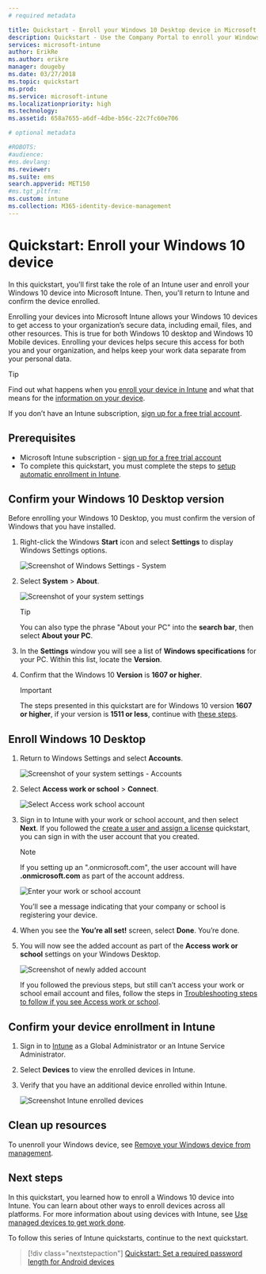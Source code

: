 ```yaml
---
# required metadata

title: Quickstart - Enroll your Windows 10 Desktop device in Microsoft Intune
description: Quickstart - Use the Company Portal to enroll your Windows 10 Desktop device into Microsoft Intune.
services: microsoft-intune
author: ErikRe
ms.author: erikre
manager: dougeby
ms.date: 03/27/2018
ms.topic: quickstart
ms.prod:
ms.service: microsoft-intune
ms.localizationpriority: high
ms.technology:
ms.assetid: 658a7655-a6df-4dbe-b56c-22c7fc60e706

# optional metadata

#ROBOTS:
#audience:
#ms.devlang:
ms.reviewer: 
ms.suite: ems
search.appverid: MET150
#ms.tgt_pltfrm:
ms.custom: intune
ms.collection: M365-identity-device-management
---
```


# Quickstart: Enroll your Windows 10 device

In this quickstart, you'll first take the role of an Intune user and enroll your Windows 10 device into Microsoft Intune. Then, you'll return to Intune and confirm the device enrolled.

Enrolling your devices into Microsoft Intune allows your Windows 10 devices to get access to your organization’s secure data, including email, files, and other resources. This is true for both Windows 10 desktop and Windows 10 Mobile devices. Enrolling your devices helps secure this access for both you and your organization, and helps keep your work data separate from your personal data.

> [!TIP]
> Find out what happens when you [enroll your device in Intune](/intune-user-help/what-happens-if-you-install-the-company-portal-app-and-enroll-your-device-in-intune-windows) and what that means for the [information on your device](/intune-user-help/what-info-can-your-company-see-when-you-enroll-your-device-in-intune).

If you don’t have an Intune subscription, [sign up for a free trial account](free-trial-sign-up.md).

## Prerequisites

- Microsoft Intune subscription - [sign up for a free trial account](free-trial-sign-up.md)
- To complete this quickstart, you must complete the steps to [setup automatic enrollment in Intune](quickstart-setup-auto-enrollment.md).

## Confirm your Windows 10 Desktop version

Before enrolling your Windows 10 Desktop, you must confirm the version of Windows that you have installed.

1. Right-click the Windows **Start** icon and select **Settings** to display Windows Settings options.

   ![Screenshot of Windows Settings - System](media/quickstart-enroll-windows-device/quickstart-enroll-windows-device-01.png)

2. Select **System** > **About**. 

   ![Screenshot of your system settings](media/quickstart-enroll-windows-device/quickstart-enroll-windows-device-02.png)

    > [!TIP]
    > You can also type the phrase "About your PC" into the **search bar**, then select **About your PC**.

3. In the **Settings** window you will see a list of **Windows specifications** for your PC. Within this list, locate the **Version**.

4. Confirm that the Windows 10 **Version** is **1607 or higher**.

    > [!IMPORTANT]
    > The steps presented in this quickstart are for Windows 10 version **1607 or higher**, if your version is **1511 or less**, continue with [these steps](/intune-user-help/enroll-windows-10-device.md).  

## Enroll Windows 10 Desktop

1. Return to Windows Settings and select **Accounts**.

   ![Screenshot of your system settings - Accounts](media/quickstart-enroll-windows-device/quickstart-enroll-windows-device-03.png)

2. Select **Access work or school** > **Connect**.

    ![Select Access work school account](media/quickstart-enroll-windows-device/quickstart-enroll-windows-device-04.png)

3. Sign in to Intune with your work or school account, and then select **Next**. If you followed the [create a user and assign a license](quickstart-create-user.md) quickstart, you can sign in with the user account that you created.

    > [!NOTE]
    > If you setting up an ".onmicrosoft.com", the user account will have **.onmicrosoft.com** as part of the account address. 

   ![Enter your work or school account](media/quickstart-enroll-windows-device/quickstart-enroll-windows-device-05.png)

    You’ll see a message indicating that your company or school is registering your device.

4. When you see the **You’re all set!** screen, select **Done**. You’re done.

5. You will now see the added account as part of the **Access work or school** settings on your Windows Desktop.

   ![Screenshot of newly added account](media/quickstart-enroll-windows-device/quickstart-enroll-windows-device-06.png)

    If you followed the previous steps, but still can’t access your work or school email account and files, follow the steps in [Troubleshooting steps to follow if you see Access work or school](/intune-user-help/troubleshoot-your-windows-10-device-windows#troubleshooting-steps-to-follow-if-you-see-access-work-or-school).

## Confirm your device enrollment in Intune

1. Sign in to [Intune](https://aka.ms/intuneportal) as a Global Administrator or an Intune Service Administrator.
2. Select **Devices** to view the enrolled devices in Intune.
3. Verify that you have an additional device enrolled within Intune.

   ![Screenshot Intune enrolled devices](media/quickstart-enroll-windows-device/quickstart-enroll-windows-device-07.png)

## Clean up resources

To unenroll your Windows device, see [Remove your Windows device from management](/intune-user-help/unenroll-your-device-from-intune-windows).

## Next steps

In this quickstart, you learned how to enroll a Windows 10 device into Intune. You can learn about other ways to enroll devices across all platforms. For more information about using devices with Intune, see [Use managed devices to get work done](/intune-user-help/use-managed-devices-to-get-work-done).

To follow this series of Intune quickstarts, continue to the next quickstart.

> [!div class="nextstepaction"]
> [Quickstart: Set a required password length for Android devices](quickstart-set-password-length-android.md)
